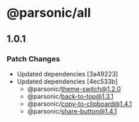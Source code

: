 # @parsonic/all

## 1.0.1

### Patch Changes

- Updated dependencies [3a49223]
- Updated dependencies [4ec533b]
  - @parsonic/theme-switch@1.2.0
  - @parsonic/back-to-top@1.3.1
  - @parsonic/copy-to-clipboard@1.4.1
  - @parsonic/share-button@1.4.1
